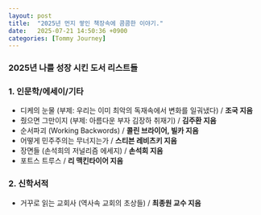```yaml
---
layout: post
title:  "2025년 먼지 쌓인 책장속에 콤콤한 이야기."
date:   2025-07-21 14:50:36 +0900
categories: [Tommy Journey]
---
```


### 2025년 나를 성장 시킨 도서 리스트들

### 1. 인문학/에세이/기타

* 디케의 눈물 (부제: 우리는 이미 최악의 독재속에서 변화를 일궈냈다) / **조국 지음**
* 줬으면 그만이지 (부제: 아름다운 부자 김장하 취재기) / **김주환 지음** 
* 순서파괴 (Working Backwords) / **콜린 브라이어, 빌카 지음**
* 어떻게 민주주의는 무너지는가 / **스티븐 레비츠키 지음**
* 장면들 (손석희의 저널리즘 에세지) / **손석희 지음** 
* 포트스 트루스 / **리 맥킨타이어 지음** 

### 2. 신학서적 

* 거꾸로 읽는 교회사 (역사속 교회의 초상들) / **최종원 교수 지음** 
